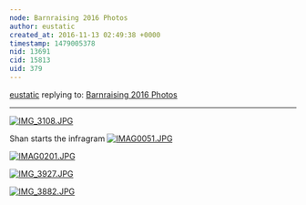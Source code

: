```yaml
---
node: Barnraising 2016 Photos
author: eustatic
created_at: 2016-11-13 02:49:38 +0000
timestamp: 1479005378
nid: 13691
cid: 15813
uid: 379
---
```




[eustatic](../profile/eustatic) replying to: [Barnraising 2016 Photos](../notes/bronwen/11-10-2016/barnraising-2016-photos)

----
[![IMG_3108.JPG](https://publiclab.org/system/images/photos/000/018/813/large/IMG_3108.JPG)](https://publiclab.org/system/images/photos/000/018/813/original/IMG_3108.JPG)

Shan starts the infragram
[![IMAG0051.JPG](https://publiclab.org/system/images/photos/000/018/809/large/IMAG0051.JPG)](https://publiclab.org/system/images/photos/000/018/809/original/IMAG0051.JPG)


[![IMAG0201.JPG](https://publiclab.org/system/images/photos/000/018/810/large/IMAG0201.JPG)](https://publiclab.org/system/images/photos/000/018/810/original/IMAG0201.JPG)



[![IMG_3927.JPG](https://publiclab.org/system/images/photos/000/018/811/large/IMG_3927.JPG)](https://publiclab.org/system/images/photos/000/018/811/original/IMG_3927.JPG)


[![IMG_3882.JPG](https://publiclab.org/system/images/photos/000/018/812/large/IMG_3882.JPG)](https://publiclab.org/system/images/photos/000/018/812/original/IMG_3882.JPG)

